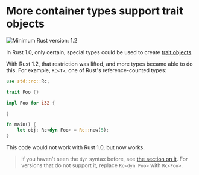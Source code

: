 # More container types support trait objects

![Minimum Rust version: 1.2](https://img.shields.io/badge/Minimum%20Rust%20Version-1.2-brightgreen.svg)

In Rust 1.0, only certain, special types could be used to create [trait
objects](https://doc.rust-lang.org/book/ch17-02-trait-objects.html).

With Rust 1.2, that restriction was lifted, and more types became able to do this. For example,
`Rc<T>`, one of Rust's reference-counted types:

```rust
use std::rc::Rc;

trait Foo {}

impl Foo for i32 {

}

fn main() {
    let obj: Rc<dyn Foo> = Rc::new(5);
}
```

This code would not work with Rust 1.0, but now works.

> If you haven't seen the `dyn` syntax before, see [the section on
> it](dyn-trait-for-trait-objects.md). For versions that do not support it, replace `Rc<dyn Foo>`
> with `Rc<Foo>`.
